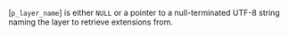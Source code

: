 [`p_layer_name`] is either `NULL` or a pointer to a null-terminated
UTF-8 string naming the layer to retrieve extensions from.